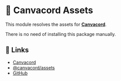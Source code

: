 # 📂 Canvacord Assets

This module resolves the assets for **[Canvacord](https://npmjs.com/package/canvacord)**.

There is no need of installing this package manually.

## 📎 Links

- [Canvacord](https://npmjs.com/package/canvacord)
- [@canvacord/assets](https://npmjs.com/package/@canvacord/assets)
- [GitHub](https://github.com/DevSnowflake/canvacord-assets)